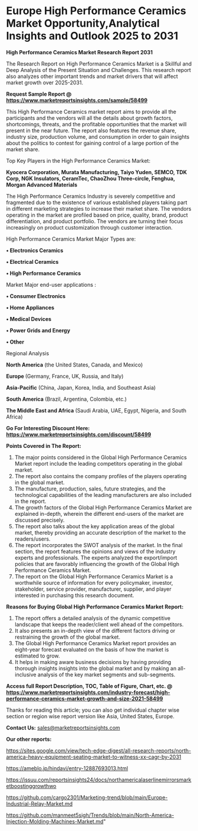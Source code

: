  # Europe High Performance Ceramics Market Opportunity,Analytical Insights and Outlook 2025 to 2031

<strong>High Performance Ceramics Market Research Report 2031</strong>

The Research Report on High Performance Ceramics Market is a Skillful and Deep Analysis of the Present Situation and Challenges. This research report also analyzes other important trends and market drivers that will affect market growth over 2025-2031.

<strong>Request Sample Report @ <a href=https://www.marketreportsinsights.com/sample/58499>https://www.marketreportsinsights.com/sample/58499</a></strong>

This High Performance Ceramics market report aims to provide all the participants and the vendors will all the details about growth factors, shortcomings, threats, and the profitable opportunities that the market will present in the near future. The report also features the revenue share, industry size, production volume, and consumption in order to gain insights about the politics to contest for gaining control of a large portion of the market share.

Top Key Players in the High Performance Ceramics Market:

<strong>Kyocera Corporation, Murata Manufacturing, Taiyo Yuden, SEMCO, TDK Corp, NGK Insulators, CeramTec, ChaoZhou Three-circle, Fenghua, Morgan Advanced Materials</strong>

The High Performance Ceramics Industry is severely competitive and fragmented due to the existence of various established players taking part in different marketing strategies to increase their market share. The vendors operating in the market are profiled based on price, quality, brand, product differentiation, and product portfolio. The vendors are turning their focus increasingly on product customization through customer interaction.

High Performance Ceramics Market Major Types are:

<strong>• Electronics Ceramics

• Electrical Ceramics

• High Performance Ceramics</strong>

Market Major end-user applications :

<strong>• Consumer Electronics

• Home Appliances

• Medical Devices

• Power Grids and Energy

• Other</strong>

Regional Analysis

</u><strong><b>North America</b></strong> (the United States, Canada, and Mexico)

<strong><b>Europe </b></strong>(Germany, France, UK, Russia, and Italy)

<strong><b>Asia-Pacific</b></strong> (China, Japan, Korea, India, and Southeast Asia)

<strong><b>South America</b></strong> (Brazil, Argentina, Colombia, etc.)

<strong><b>The Middle East and Africa</b></strong> (Saudi Arabia, UAE, Egypt, Nigeria, and South Africa)

<strong>Go For Interesting Discount Here: <a href=https://www.marketreportsinsights.com/discount/58499>https://www.marketreportsinsights.com/discount/58499</a></strong>

<strong>Points Covered in The Report:</strong>
<ol>
  <li>The major points considered in the Global High Performance Ceramics Market report include the leading competitors operating in the global market.</li>
  <li>The report also contains the company profiles of the players operating in the global market.</li>
  <li>The manufacture, production, sales, future strategies, and the technological capabilities of the leading manufacturers are also included in the report.</li>
  <li>The growth factors of the Global High Performance Ceramics Market are explained in-depth, wherein the different end-users of the market are discussed precisely.</li>
  <li>The report also talks about the key application areas of the global market, thereby providing an accurate description of the market to the readers/users.</li>
  <li>The report incorporates the SWOT analysis of the market. In the final section, the report features the opinions and views of the industry experts and professionals. The experts analyzed the export/import policies that are favorably influencing the growth of the Global High Performance Ceramics Market.</li>
  <li>The report on the Global High Performance Ceramics Market is a worthwhile source of information for every policymaker, investor, stakeholder, service provider, manufacturer, supplier, and player interested in purchasing this research document.</li>
</ol>
<strong>Reasons for Buying Global High Performance Ceramics Market Report:</strong>

<ol>
  <li>The report offers a detailed analysis of the dynamic competitive landscape that keeps the reader/client well ahead of the competitors.</li>
  <li>It also presents an in-depth view of the different factors driving or restraining the growth of the global market.</li>
  <li>The Global High Performance Ceramics Market report provides an eight-year forecast evaluated on the basis of how the market is estimated to grow.</li>
  <li>It helps in making aware business decisions by having providing thorough insights insights into the global market and by making an all-inclusive analysis of the key market segments and sub-segments.</li>
</ol>
<strong>Access full Report Description, TOC, Table of Figure, Chart, etc. @ <a href=https://www.marketreportsinsights.com/industry-forecast/high-performance-ceramics-market-growth-and-size-2021-58499>https://www.marketreportsinsights.com/industry-forecast/high-performance-ceramics-market-growth-and-size-2021-58499</a></strong>


Thanks for reading this article; you can also get individual chapter wise section or region wise report version like Asia, United States, Europe.

<strong>Contact Us:</strong>
sales@marketreportsinsights.com

<strong>Our other reports:</strong>

<a href=https://sites.google.com/view/tech-edge-digest/all-research-reports/north-america-heavy-equipment-seating-market-to-witness-xx-cagr-by-2031>https://sites.google.com/view/tech-edge-digest/all-research-reports/north-america-heavy-equipment-seating-market-to-witness-xx-cagr-by-2031</a>

<a href=https://ameblo.jp/hindavi/entry-12887693013.html>https://ameblo.jp/hindavi/entry-12887693013.html</a>

<a href=https://issuu.com/reportsinsights24/docs/northamericalaserlinemirrorsmarketboostinggrowthwo>https://issuu.com/reportsinsights24/docs/northamericalaserlinemirrorsmarketboostinggrowthwo</a>

<a href=https://github.com/cargo2301/Marketing-trend/blob/main/Europe-Industrial-Relay-Market.md>https://github.com/cargo2301/Marketing-trend/blob/main/Europe-Industrial-Relay-Market.md</a>

<a href=https://github.com/manmeet5sigh/Trends/blob/main/North-America-Injection-Molding-Machines-Market.md>https://github.com/manmeet5sigh/Trends/blob/main/North-America-Injection-Molding-Machines-Market.md</a>"
